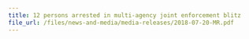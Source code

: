 ```yaml
---
title: 12 persons arrested in multi-agency joint enforcement blitz 
file_url: /files/news-and-media/media-releases/2018-07-20-MR.pdf
---
```


